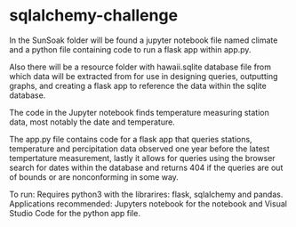 # sqlalchemy-challenge

In the SunSoak folder will be found a jupyter notebook file named climate and a python file containing code to run a flask app within app.py. 

Also there will be a resource folder with hawaii.sqlite database file from which data will be extracted from for use in designing queries, outputting graphs, and creating a flask app to reference the data within the sqlite database. 

The code in the Jupyter notebook finds temperature measuring station data, most notably the date and temperature.

The app.py file contains code for a flask app that queries stations, temperature and percipitation data observed one year before the latest tempertature measurement, lastly it allows for queries using the browser search for dates within the database and returns 404 if the queries are out of bounds or are nonconforming in some way.

To run:
Requires python3 with the librarires: flask, sqlalchemy and pandas. Applications recommended: Jupyters notebook for the notebook and Visual Studio Code for the python app file.
